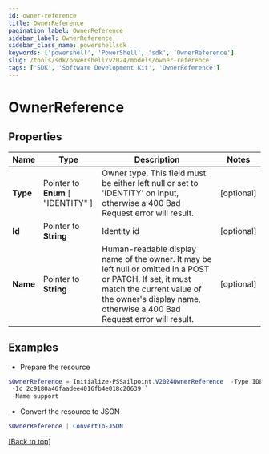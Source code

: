 ```yaml
---
id: owner-reference
title: OwnerReference
pagination_label: OwnerReference
sidebar_label: OwnerReference
sidebar_class_name: powershellsdk
keywords: ['powershell', 'PowerShell', 'sdk', 'OwnerReference'] 
slug: /tools/sdk/powershell/v2024/models/owner-reference
tags: ['SDK', 'Software Development Kit', 'OwnerReference']
---
```



# OwnerReference

## Properties

Name | Type | Description | Notes
------------ | ------------- | ------------- | -------------
**Type** |  Pointer to  **Enum** [  "IDENTITY" ] | Owner type. This field must be either left null or set to 'IDENTITY' on input, otherwise a 400 Bad Request error will result. | [optional] 
**Id** |  Pointer to **String** | Identity id | [optional] 
**Name** |  Pointer to **String** | Human-readable display name of the owner. It may be left null or omitted in a POST or PATCH. If set, it must match the current value of the owner's display name, otherwise a 400 Bad Request error will result. | [optional] 

## Examples

- Prepare the resource
```powershell
$OwnerReference = Initialize-PSSailpoint.V2024OwnerReference  -Type IDENTITY `
 -Id 2c9180a46faadee4016fb4e018c20639 `
 -Name support
```

- Convert the resource to JSON
```powershell
$OwnerReference | ConvertTo-JSON
```


[[Back to top]](#) 

